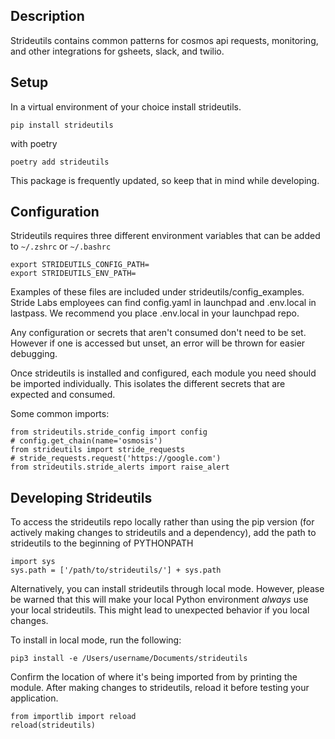 ## Description
Strideutils contains common patterns for cosmos api requests, monitoring, and other integrations for gsheets, slack, and twilio.

## Setup

In a virtual environment of your choice install strideutils.

```
pip install strideutils
```
with poetry
```
poetry add strideutils
```

This package is frequently updated, so keep that in mind while developing.

## Configuration
Strideutils requires three different environment variables that can be added to `~/.zshrc` or `~/.bashrc`

```
export STRIDEUTILS_CONFIG_PATH=
export STRIDEUTILS_ENV_PATH=
```

Examples of these files are included under strideutils/config_examples.
Stride Labs employees can find config.yaml in launchpad and .env.local in lastpass. We recommend you place .env.local in your launchpad repo.

Any configuration or secrets that aren't consumed don't need to be set. However if one is accessed but unset, an error will be thrown for easier debugging.

Once strideutils is installed and configured, each module you need should be imported individually. This isolates the different secrets that are expected and consumed.

Some common imports:
```
from strideutils.stride_config import config
# config.get_chain(name='osmosis')
from strideutils import stride_requests
# stride_requests.request('https://google.com')
from strideutils.stride_alerts import raise_alert
```

## Developing Strideutils
To access the strideutils repo locally rather than using the pip version (for actively making changes to strideutils and a dependency), add the path to strideutils to the beginning of PYTHONPATH

```
import sys
sys.path = ['/path/to/strideutils/'] + sys.path
```

Alternatively, you can install strideutils through local mode. However, please be warned that this will make your local Python environment _always_ use your local strideutils. This might lead to unexpected behavior if you local changes.

To install in local mode, run the following:

```
pip3 install -e /Users/username/Documents/strideutils
```

Confirm the location of where it's being imported from by printing the module.
After making changes to strideutils, reload it before testing your application.

```
from importlib import reload
reload(strideutils)
```

